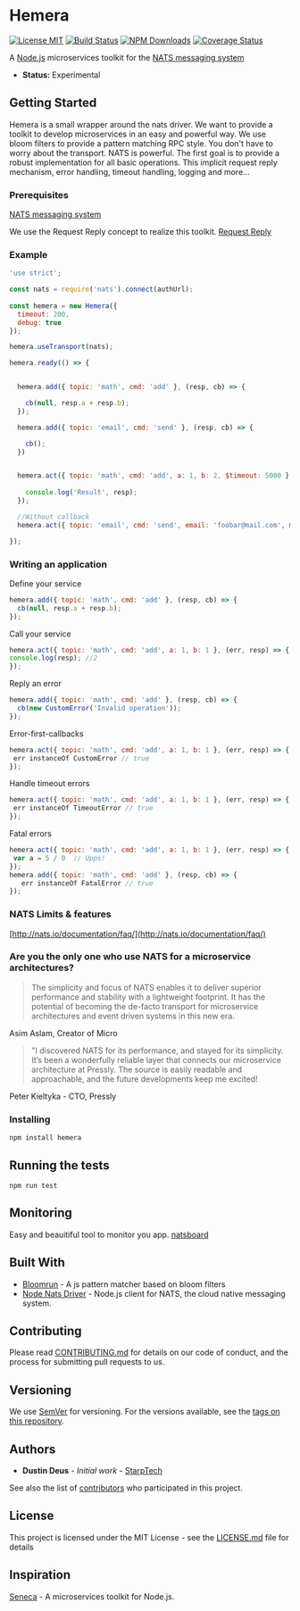 # Hemera

[![License MIT](https://img.shields.io/npm/l/express.svg)](http://opensource.org/licenses/MIT)
[![Build Status](https://travis-ci.org/StarpTech/hemera.svg?branch=master)](https://travis-ci.org/StarpTech/hemera)
[![NPM Downloads](https://img.shields.io/npm/dt/hemera.svg?style=flat)](https://www.npmjs.com/package/@starptech/hemera)
[![Coverage Status](https://coveralls.io/repos/github/StarpTech/hemera/badge.svg?branch=master)](https://coveralls.io/github/StarpTech/hemera?branch=master)

A [Node.js](http://nodejs.org/) microservices toolkit for the [NATS messaging system](https://nats.io)

- __Status:__ Experimental

## Getting Started

Hemera is a small wrapper around the nats driver. We want to provide a toolkit to develop microservices in an easy and powerful way. We use bloom filters to provide a pattern matching RPC style. You don't have to worry about the transport. NATS is powerful. The first goal is to provide a robust implementation for all basic operations. This implicit request reply mechanism, error handling, timeout handling, logging and more...

### Prerequisites

[NATS messaging system](https://nats.io)

We use the Request Reply concept to realize this toolkit. [Request Reply](http://nats.io/documentation/concepts/nats-req-rep/)

### Example

```js
'use strict';

const nats = require('nats').connect(authUrl);
    
const hemera = new Hemera({
  timeout: 200,
  debug: true
});

hemera.useTransport(nats);

hemera.ready(() => {


  hemera.add({ topic: 'math', cmd: 'add' }, (resp, cb) => {

    cb(null, resp.a + resp.b);
  });

  hemera.add({ topic: 'email', cmd: 'send' }, (resp, cb) => {

    cb();
  })


  hemera.act({ topic: 'math', cmd: 'add', a: 1, b: 2, $timeout: 5000 }, (err, resp) => {
    
    console.log('Result', resp);
  });

  //Without callback
  hemera.act({ topic: 'email', cmd: 'send', email: 'foobar@mail.com', msg: 'Hi' });

});
```

### Writing an application

Define your service
```js
hemera.add({ topic: 'math', cmd: 'add' }, (resp, cb) => {
  cb(null, resp.a + resp.b);
});
```

Call your service
```js
hemera.act({ topic: 'math', cmd: 'add', a: 1, b: 1 }, (err, resp) => {
console.log(resp); //2
});
```
Reply an error
```js
hemera.add({ topic: 'math', cmd: 'add' }, (resp, cb) => {
  cb(new CustomError('Invalid operation'));
});
```
Error-first-callbacks
```js
hemera.act({ topic: 'math', cmd: 'add', a: 1, b: 1 }, (err, resp) => {
 err instanceOf CustomError // true
});
```
Handle timeout errors
```js
hemera.act({ topic: 'math', cmd: 'add', a: 1, b: 1 }, (err, resp) => {
 err instanceOf TimeoutError // true
});
```
Fatal errors
```js
hemera.act({ topic: 'math', cmd: 'add', a: 1, b: 1 }, (err, resp) => {
 var a = 5 / 0  // Upps!
});
hemera.add({ topic: 'math', cmd: 'add' }, (resp, cb) => {
   err instanceOf FatalError // true
});
```
### NATS Limits & features
[http://nats.io/documentation/faq/](http://nats.io/documentation/faq/)

### Are you the only one who use NATS for a microservice architectures?

> The simplicity and focus of NATS enables it to deliver superior performance and stability with a lightweight footprint. It has the potential of becoming the de-facto transport for microservice architectures and event driven systems in this new era.

Asim Aslam, Creator of Micro

> "I discovered NATS for its performance, and stayed for its simplicity. It’s been a wonderfully reliable layer that connects our microservice architecture at Pressly. The source is easily readable and approachable, and the future developments keep me excited!

Peter Kieltyka - CTO, Pressly

### Installing

```
npm install hemera
```


## Running the tests


```
npm run test
```

## Monitoring

Easy and beauitiful tool to monitor you app. [natsboard](https://github.com/fatihcode/natsboard)

## Built With

* [Bloomrun](https://github.com/mcollina/bloomrun) - A js pattern matcher based on bloom filters
* [Node Nats Driver](https://github.com/nats-io/node-nats) - Node.js client for NATS, the cloud native messaging system.

## Contributing

Please read [CONTRIBUTING.md](https://gist.github.com/PurpleBooth/b24679402957c63ec426) for details on our code of conduct, and the process for submitting pull requests to us.

## Versioning

We use [SemVer](http://semver.org/) for versioning. For the versions available, see the [tags on this repository](https://github.com/your/project/tags). 

## Authors

* **Dustin Deus** - *Initial work* - [StarpTech](https://github.com/StarpTech)

See also the list of [contributors](https://github.com/StarpTech/hemera/contributors) who participated in this project.

## License

This project is licensed under the MIT License - see the [LICENSE.md](LICENSE.md) file for details

## Inspiration

[Seneca](https://github.com/senecajs/seneca) - A microservices toolkit for Node.js.
